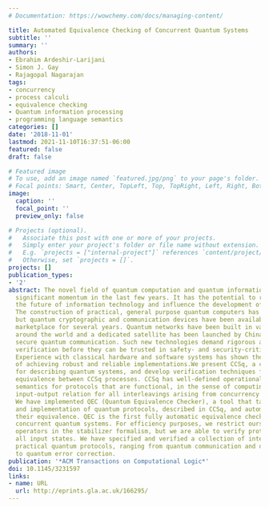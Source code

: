 ```yaml
---
# Documentation: https://wowchemy.com/docs/managing-content/

title: Automated Equivalence Checking of Concurrent Quantum Systems
subtitle: ''
summary: ''
authors:
- Ebrahim Ardeshir-Larijani
- Simon J. Gay
- Rajagopal Nagarajan
tags:
- concurrency
- process calculi
- equivalence checking
- Quantum information processing
- programming language semantics
categories: []
date: '2018-11-01'
lastmod: 2021-11-10T16:37:51-06:00
featured: false
draft: false

# Featured image
# To use, add an image named `featured.jpg/png` to your page's folder.
# Focal points: Smart, Center, TopLeft, Top, TopRight, Left, Right, BottomLeft, Bottom, BottomRight.
image:
  caption: ''
  focal_point: ''
  preview_only: false

# Projects (optional).
#   Associate this post with one or more of your projects.
#   Simply enter your project's folder or file name without extension.
#   E.g. `projects = ["internal-project"]` references `content/project/deep-learning/index.md`.
#   Otherwise, set `projects = []`.
projects: []
publication_types:
- '2'
abstract: The novel field of quantum computation and quantum information has gathered
  significant momentum in the last few years. It has the potential to radically impact
  the future of information technology and influence the development of modern society.
  The construction of practical, general purpose quantum computers has been challenging,
  but quantum cryptographic and communication devices have been available in the commercial
  marketplace for several years. Quantum networks have been built in various cities
  around the world and a dedicated satellite has been launched by China to provide
  secure quantum communication. Such new technologies demand rigorous analysis and
  verification before they can be trusted in safety- and security-critical applications.
  Experience with classical hardware and software systems has shown the difficulty
  of achieving robust and reliable implementations.We present CCSq, a concurrent language
  for describing quantum systems, and develop verification techniques for checking
  equivalence between CCSq processes. CCSq has well-defined operational and superoperator
  semantics for protocols that are functional, in the sense of computing a deterministic
  input-output relation for all interleavings arising from concurrency in the system.
  We have implemented QEC (Quantum Equivalence Checker), a tool that takes the specification
  and implementation of quantum protocols, described in CCSq, and automatically checks
  their equivalence. QEC is the first fully automatic equivalence checking tool for
  concurrent quantum systems. For efficiency purposes, we restrict ourselves to Clifford
  operators in the stabilizer formalism, but we are able to verify protocols over
  all input states. We have specified and verified a collection of interesting and
  practical quantum protocols, ranging from quantum communication and quantum cryptography
  to quantum error correction.
publication: '*ACM Transactions on Computational Logic*'
doi: 10.1145/3231597
links:
- name: URL
  url: http://eprints.gla.ac.uk/166295/
---
```

